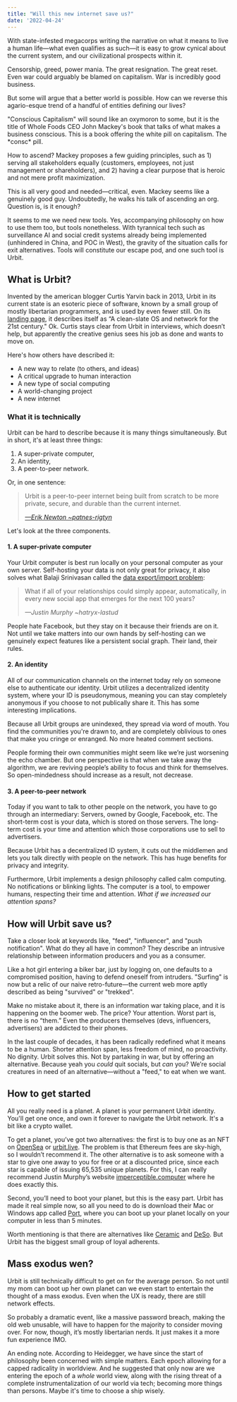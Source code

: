 ```yaml
---
title: "Will this new internet save us?"
date: '2022-04-24'
---
```


With state-infested megacorps writing the narrative on what it means to live a human life—what even qualifies as such—it is easy to grow cynical about the current system, and our civilizational prospects within it.

Censorship, greed, power mania. The great resignation. The great reset. Even war could arguably be blamed on capitalism. War is incredibly good business.

But some will argue that a better world is possible. How can we reverse this agario-esque trend of a handful of entities defining our lives? 

"Conscious Capitalism" will sound like an oxymoron to some, but it is the title of Whole Foods CEO John Mackey's book that talks of what makes a business conscious. This is a book offering the white pill on capitalism. The \*consc\* pill.

How to ascend? Mackey proposes a few guiding principles, such as 1) serving all stakeholders equally (customers, employees, not just management or shareholders), and 2) having a clear purpose that is heroic and not mere profit maximization.

This is all very good and needed—critical, even. Mackey seems like a genuinely good guy. Undoubtedly, he walks his talk of ascending an org. Question is, is it enough?

It seems to me we need new tools. Yes, accompanying philosophy on how to use them too, but tools nonetheless. With tyrannical tech such as surveillance AI and social credit systems already being implemented (unhindered in China, and POC in West), the gravity of the situation calls for exit alternatives. Tools will constitute our escape pod, and one such tool is Urbit.

## What is Urbit?

Invented by the american blogger Curtis Yarvin back in 2013, Urbit in its current state is an esoteric piece of software, known by a small group of mostly libertarian programmers, and is used by even fewer still. On its [landing page](https://urbit.org/), it describes itself as “A clean-slate OS and network for the 21st century." Ok. Curtis stays clear from Urbit in interviews, which doesn’t help, but apparently the creative genius sees his job as done and wants to move on.

Here's how others have described it:

- A new way to relate (to others, and ideas)
- A critical upgrade to human interaction
- A new type of social computing
- A world-changing project
- A new internet

### What it is technically

Urbit can be hard to describe because it is many things simultaneously. But in short, it's at least three things:

1. A super-private computer,
2. An identity,
3. A peer-to-peer network.

Or, in one sentence:

> Urbit is a peer-to-peer internet being built from scratch to be more private, secure, and durable than the current internet.
>
> <cite><a href="https://urbit.org/blog/urbit-for-normies">—Erik Newton ~patnes-rigtyn</a></cite>

Let's look at the three components.

#### 1. A super-private computer

Your Urbit computer is best run locally on your personal computer as your own server. Self-hosting your data is not only great for privacy, it also solves what Balaji Srinivasan called the [data export/import problem](https://balajis.com/yes-you-may-need-a-blockchain/):

> What if all of your relationships could simply appear, automatically, in every new social app that emerges for the next 100 years?
>
> <cite>—Justin Murphy ~hatryx-lastud</cite>

People hate Facebook, but they stay on it because their friends are on it. Not until we take matters into our own hands by self-hosting can we genuinely expect features like a persistent social graph. Their land, their rules.

#### 2. An identity

All of our communication channels on the internet today rely on someone else to authenticate our identity. Urbit utilizes a decentralized identity system, where your ID is pseudonymous, meaning you can stay completely anonymous if you choose to not publically share it. This has some interesting implications.

Because all Urbit groups are unindexed, they spread via word of mouth. You find the communities you're drawn to, and are completely oblivious to ones that make you cringe or enranged. No more heated comment sections.

People forming their own communities might seem like we’re just worsening the echo chamber. But one perspective is that when we take away the algorithm, we are reviving people’s ability to focus and think for themselves. So open-mindedness should increase as a result, not decrease.

#### 3. A peer-to-peer network

Today if you want to talk to other people on the network, you have to go through an intermediary: Servers, owned by Google, Facebook, etc. The short-term cost is your data, which is stored on those servers. The long-term cost is your time and attention which those corporations use to sell to advertisers.

Because Urbit has a decentralized ID system, it cuts out the middlemen and lets you talk directly with people on the network. This has huge benefits for privacy and integrity.

Furthermore, Urbit implements a design philosophy called calm computing. No notifications or blinking lights. The computer is a tool, to empower humans, respecting their time and attention. *What if we increased our attention spans?*

## How will Urbit save us?

Take a closer look at keywords like, "feed", "influencer", and "push notification". What do they all have in common? They describe an intrusive relationship between information producers and you as a consumer.

Like a hot girl entering a biker bar, just by logging on, one defaults to a compromised position, having to defend oneself from intruders. "Surfing" is now but a relic of our naive retro-future—the current web more aptly described as being "survived" or "trekked".

Make no mistake about it, there is an information war taking place, and it is happening on the boomer web. The price? Your attention. Worst part is, there is no “them.” Even the producers themselves (devs, influencers, advertisers) are addicted to their phones.

In the last couple of decades, it has been radically redefined what it means to be a human. Shorter attention span, less freedom of mind, no proactivity. No dignity. Urbit solves this. Not by partaking in war, but by offering an alternative. Because yeah you *could* quit socials, but *can* you? We’re social creatures in need of an alternative—without a "feed," to eat when we want.

## How to get started

All you really need is a planet. A planet is your permanent Urbit identity. You'll get one once, and own it forever to navigate the Urbit network. It's a bit like a crypto wallet.

To get a planet, you’ve got two alternatives: the first is to buy one as an NFT on [OpenSea](https://opensea.io/collection/urbit-id) or [urbit.live](https://urbit.live/). The problem is that Ethereum fees are sky-high, so I wouldn’t recommend it. The other alternative is to ask someone with a star to give one away to you for free or at a discounted price, since each star is capable of issuing 65,535 unique planets. For this, I can really recommend Justin Murphy’s website [imperceptible.computer](http://imperceptible.computer) where he does exactly this.

Second, you’ll need to boot your planet, but this is the easy part. Urbit has made it real simple now, so all you need to do is download their Mac or Windows app called [Port](https://urbit.org/getting-started#port), where you can boot up your planet locally on your computer in less than 5 minutes.

Worth mentioning is that there are alternatives like [Ceramic](https://ceramic.network/) and [DeSo](https://www.deso.org/). But Urbit has the biggest small group of loyal adherents.

## Mass exodus wen?

Urbit is still technically difficult to get on for the average person. So not until my mom can boot up her own planet can we even start to entertain the thought of a mass exodus. Even when the UX is ready, there are still network effects.

So probably a dramatic event, like a massive password breach, making the old web unusable, will have to happen for the majority to consider moving over. For now, though, it’s mostly libertarian nerds. It just makes it a more fun experience IMO.

An ending note. According to Heidegger, we have since the start of philosophy been concerned with simple matters. Each epoch allowing for a capped radicality in worldview. And he suggested that only now are we entering the epoch of a *whole* world view, along with the rising threat of a complete instrumentalization of our world via tech; becoming more things than persons. Maybe it's time to choose a ship wisely.
